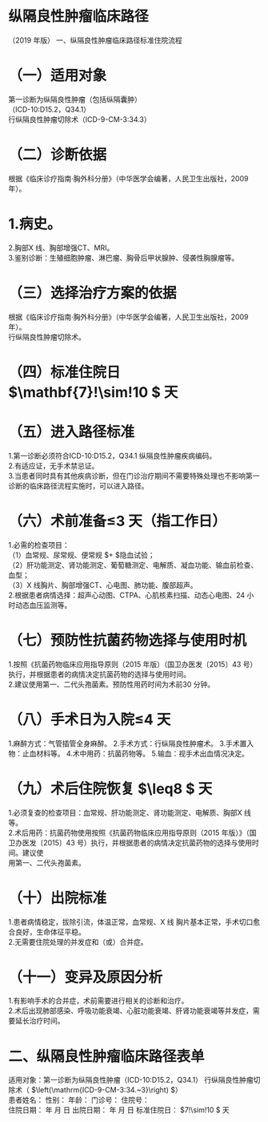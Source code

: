 # 纵隔良性肿瘤临床路径  
（2019 年版） 一、纵隔良性肿瘤临床路径标准住院流程  
# （一）适用对象  
第一诊断为纵隔良性肿瘤（包括纵隔囊肿）  
（ICD-10:D15.2，Q34.1）  
行纵隔良性肿瘤切除术（ICD-9-CM-3:34.3）  
# （二）诊断依据  
根据《临床诊疗指南·胸外科分册》（中华医学会编著，人民卫生出版社，2009 年）。  
# 1.病史。  
2.胸部X 线、胸部增强CT、MRI。  
3.鉴别诊断：生殖细胞肿瘤、淋巴瘤、胸骨后甲状腺肿、侵袭性胸腺瘤等。  
# （三）选择治疗方案的依据  
根据《临床诊疗指南·胸外科分册》（中华医学会编著，人民卫生出版社，2009 年）。  
行纵隔良性肿瘤切除术。  
# （四）标准住院日 $\mathbf{7}\!\sim\!10 $ 天  
# （五）进入路径标准  
1.第一诊断必须符合ICD-10:D15.2，Q34.1 纵隔良性肿瘤疾病编码。  
2.有适应证，无手术禁忌证。  
3.当患者同时具有其他疾病诊断，但在门诊治疗期间不需要特殊处理也不影响第一诊断的临床路径流程实施时，可以进入路径。  
# （六）术前准备≤3 天（指工作日）  
1.必需的检查项目：  
（1）血常规、尿常规、便常规 $+ $隐血试验；  
（2）肝功能测定、肾功能测定、葡萄糖测定、电解质、凝血功能、输血前检查、血型；  
（3）X 线胸片、胸部增强CT、心电图、肺功能、腹部超声。  
2.根据患者病情选择：超声心动图、CTPA、心肌核素扫描、动态心电图、24 小时动态血压监测等。  
# （七）预防性抗菌药物选择与使用时机  
1.按照《抗菌药物临床应用指导原则（2015 年版）（国卫办医发〔2015〕43 号）执行，并根据患者的病情决定抗菌药物的选择与使用时间。  
2.建议使用第一、二代头孢菌素。预防性用药时间为术前30 分钟。  
# （八）手术日为入院≤4 天  
1.麻醉方式：气管插管全身麻醉。 2.手术方式：行纵隔良性肿瘤术。 3.手术置入物：止血材料等。 4.术中用药：抗菌药物等。 5.输血：视手术出血情况决定。  
# （九）术后住院恢复 $\leq8 $ 天  
1.必须复查的检查项目：血常规、肝功能测定、肾功能测定、电解质、胸部X 线等。  
2.术后用药：抗菌药物使用按照《抗菌药物临床应用指导原则（2015 年版）》（国卫办医发〔2015〕43 号）执行，并根据患者的病情决定抗菌药物的选择与使用时间。建议使  
用第一、二代头孢菌素。  
# （十）出院标准  
1.患者病情稳定，拔除引流，体温正常，血常规、X 线 胸片基本正常，手术切口愈合良好，生命体征平稳。  
2.无需要住院处理的并发症和（或）合并症。  
# （十一）变异及原因分析  
1.有影响手术的合并症，术前需要进行相关的诊断和治疗。  
2.术后出现肺部感染、呼吸功能衰竭、心脏功能衰竭、肝肾功能衰竭等并发症，需要延长治疗时间。  
# 二、纵隔良性肿瘤临床路径表单  
适用对象：第一诊断为纵隔良性肿瘤（ICD-10:D15.2，Q34.1） 行纵隔良性肿瘤切除术（ $\left(\mathrm{ICD-9-CM-3:34.~3}\right) $）  
患者姓名：            性别：      年龄：      门诊号：      住院号：  
住院日期：    年   月   日  出院日期：    年   月   日  标准住院日： $7\!\sim\!10 $ 天  
